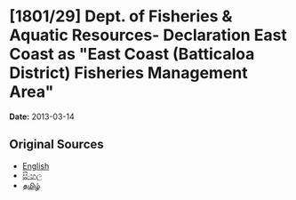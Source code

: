 # [1801/29] Dept. of Fisheries & Aquatic Resources- Declaration East Coast as "East Coast (Batticaloa District) Fisheries Management Area"

**Date:** 2013-03-14

## Original Sources

- [English](https://documents.gov.lk/view/extra-gazettes/2013/3/1801-29_E.pdf)
- [සිංහල](https://documents.gov.lk/view/extra-gazettes/2013/3/1801-29_S.pdf)
- [தமிழ்](https://documents.gov.lk/view/extra-gazettes/2013/3/1801-29_T.pdf)
